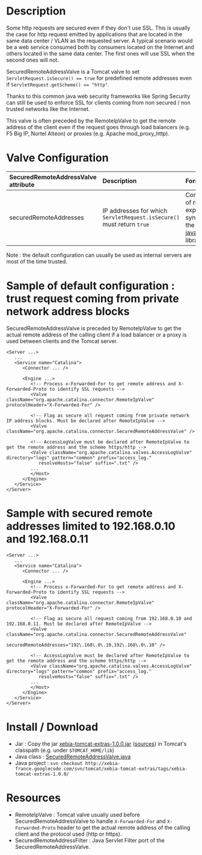 # Description #

Some http requests are secured even if they don't use SSL. This is usually the case for http request emitted by applications that are located in the same data center / VLAN as the requested server. A typical scenario would be a web service consumed both by consumers located on the Internet and others located in the same data center. The first ones will use SSL when the second ones will not.

SecuredRemoteAddressValve is a Tomcat valve to set `ServletRequest.isSecure() == true` for predefined remote addresses even if `ServletRequest.getScheme() == "http"`.

Thanks to this common java web security frameworks like Spring Security can still be used to enforce SSL for clients coming from non secured / non trusted networks like the Internet.

This valve is often preceded by the RemoteIpValve to get the remote address of the client even if the request goes through load balancers (e.g. F5 Big IP, Nortel Alteon) or proxies (e.g. Apache mod\_proxy\_http).


# Valve Configuration #

| **SecuredRemoteAddressValve attribute** | **Description** | **Format** | **Default value** |
|:----------------------------------------|:----------------|:-----------|:------------------|
| securedRemoteAddresses | IP addresses for which `ServletRequest.isSecure()` must return `true` | Comma delimited list of regular expressions (in the syntax supported by the [java.util.regex.Pattern](http://java.sun.com/javase/6/docs/api/java/util/regex/Pattern.html) library) | Class A, B and C [private network IP address blocks](http://en.wikipedia.org/wiki/Private_network) : 10\.\d{1,3}\.\d{1,3}\.\d{1,3}, 192\.168\.\d{1,3}\.\d{1,3}, 172\\.(?:1[6-9]|2\\d|3[0-1]).\\d{1,3}.\\d{1,3}, 169\.254\.\d{1,3}\.\d{1,3}, 127\.\d{1,3}\.\d{1,3}\.\d{1,3} |

Note : the default configuration can usually be used as internal servers are most of the time trusted.

# Sample of default configuration : trust request coming from private network address blocks #

SecuredRemoteAddressValve is preceded by RemoteIpValve to get the actual remote address of the calling client if a load balancer or a proxy is used between clients and the Tomcat server.

```
<Server ...>
   ...
   <Service name="Catalina">
      <Connector ... />

      <Engine ...>
         <!-- Process x-Forwarded-For to get remote address and X-Forwarded-Proto to identify SSL requests -->
         <Valve className="org.apache.catalina.connector.RemoteIpValve" protocolHeader="X-Forwarded-For" />

         <!-- Flag as secure all request coming from private network IP address blocks. Must be declared after RemoteIpValve -->
         <Valve className="org.apache.catalina.connector.SecuredRemoteAddressValve" />

         <!-- AccessLogValve must be declared after RemoteIpValve to get the remote address and the scheme https/http -->
         <Valve className="org.apache.catalina.valves.AccessLogValve" directory="logs" pattern="common" prefix="access_log."
            resolveHosts="false" suffix=".txt" />
         ...
         </Host>
      </Engine>
   </Service>
</Server>
```

# Sample with secured remote addresses limited to 192.168.0.10 and 192.168.0.11 #

```
<Server ...>
   ...
   <Service name="Catalina">
      <Connector ... />

      <Engine ...>
         <!-- Process x-Forwarded-For to get remote address and X-Forwarded-Proto to identify SSL requests -->
         <Valve className="org.apache.catalina.connector.RemoteIpValve" protocolHeader="X-Forwarded-For" />

         <!-- Flag as secure all request coming from 192.168.0.10 and 192.168.0.11. Must be declared after RemoteIpValve -->
         <Valve className="org.apache.catalina.connector.SecuredRemoteAddressValve" 
                securedRemoteAddresses="192\.168\.0\.10,192\.168\.0\.10" />

         <!-- AccessLogValve must be declared after RemoteIpValve to get the remote address and the scheme https/http -->
         <Valve className="org.apache.catalina.valves.AccessLogValve" directory="logs" pattern="common" prefix="access_log."
            resolveHosts="false" suffix=".txt" />
         ...
         </Host>
      </Engine>
   </Service>
</Server>
```

# Install / Download #
  * Jar : Copy the jar [xebia-tomcat-extras-1.0.0.jar](http://xebia-france.googlecode.com/files/xebia-tomcat-extras-1.0.0.jar) ([sources](http://xebia-france.googlecode.com/files/xebia-tomcat-extras-1.0.0-sources.jar)) in Tomcat's classpath (e.g. under `$TOMCAT_HOME/lib`)
  * Java class : [SecuredRemoteAddressValve.java](http://xebia-france.googlecode.com/svn/tomcat/xebia-tomcat-extras/tags/xebia-tomcat-extras-1.0.0/src/main/java/org/apache/catalina/connector/SecuredRemoteAddressValve.java)
  * Java project : `svn checkout http://xebia-france.googlecode.com/svn/tomcat/xebia-tomcat-extras/tags/xebia-tomcat-extras-1.0.0/`

# Resources #

  * RemoteIpValve : Tomcat valve usually used before SecuredRemoteAddressValve to handle `X-Forwarded-For` and `X-Forwarded-Proto` header to get the actual remote address of the calling client and the protocol used (http or https).
  * SecuredRemoteAddressFilter : Java Servlet Filter port of the SecuredRemoteAddressValve.